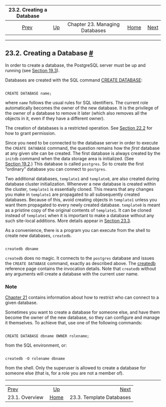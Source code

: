 <!--?xml version="1.0" encoding="UTF-8" standalone="no"?-->

|             23.2. Creating a Database             |                                                                |                                |                                                       |                                                                |
| :-----------------------------------------------: | :------------------------------------------------------------- | :----------------------------: | ----------------------------------------------------: | -------------------------------------------------------------: |
| [Prev](manage-ag-overview.html "23.1. Overview")  | [Up](managing-databases.html "Chapter 23. Managing Databases") | Chapter 23. Managing Databases | [Home](index.html "PostgreSQL 17devel Documentation") |  [Next](manage-ag-templatedbs.html "23.3. Template Databases") |

***

## 23.2. Creating a Database [#](#MANAGE-AG-CREATEDB)

[]()

In order to create a database, the PostgreSQL server must be up and running (see [Section 19.3](server-start.html "19.3. Starting the Database Server")).

Databases are created with the SQL command [CREATE DATABASE](sql-createdatabase.html "CREATE DATABASE"):

```

CREATE DATABASE name;
```

where *`name`* follows the usual rules for SQL identifiers. The current role automatically becomes the owner of the new database. It is the privilege of the owner of a database to remove it later (which also removes all the objects in it, even if they have a different owner).

The creation of databases is a restricted operation. See [Section 22.2](role-attributes.html "22.2. Role Attributes") for how to grant permission.

Since you need to be connected to the database server in order to execute the `CREATE DATABASE` command, the question remains how the *first* database at any given site can be created. The first database is always created by the `initdb` command when the data storage area is initialized. (See [Section 19.2](creating-cluster.html "19.2. Creating a Database Cluster").) This database is called `postgres`.[]() So to create the first “ordinary” database you can connect to `postgres`.

Two additional databases, `template1`[]() and `template0`,[]() are also created during database cluster initialization. Whenever a new database is created within the cluster, `template1` is essentially cloned. This means that any changes you make in `template1` are propagated to all subsequently created databases. Because of this, avoid creating objects in `template1` unless you want them propagated to every newly created database. `template0` is meant as a pristine copy of the original contents of `template1`. It can be cloned instead of `template1` when it is important to make a database without any such site-local additions. More details appear in [Section 23.3](manage-ag-templatedbs.html "23.3. Template Databases").

As a convenience, there is a program you can execute from the shell to create new databases, `createdb`.[]()

```

createdb dbname
```

`createdb` does no magic. It connects to the `postgres` database and issues the `CREATE DATABASE` command, exactly as described above. The [createdb](app-createdb.html "createdb") reference page contains the invocation details. Note that `createdb` without any arguments will create a database with the current user name.

### Note

[Chapter 21](client-authentication.html "Chapter 21. Client Authentication") contains information about how to restrict who can connect to a given database.

Sometimes you want to create a database for someone else, and have them become the owner of the new database, so they can configure and manage it themselves. To achieve that, use one of the following commands:

```

CREATE DATABASE dbname OWNER rolename;
```

from the SQL environment, or:

```

createdb -O rolename dbname
```

from the shell. Only the superuser is allowed to create a database for someone else (that is, for a role you are not a member of).

***

|                                                   |                                                                |                                                                |
| :------------------------------------------------ | :------------------------------------------------------------: | -------------------------------------------------------------: |
| [Prev](manage-ag-overview.html "23.1. Overview")  | [Up](managing-databases.html "Chapter 23. Managing Databases") |  [Next](manage-ag-templatedbs.html "23.3. Template Databases") |
| 23.1. Overview                                    |      [Home](index.html "PostgreSQL 17devel Documentation")     |                                       23.3. Template Databases |
